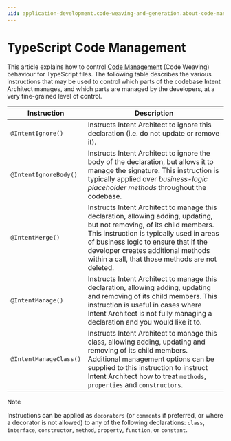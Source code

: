```yaml
---
uid: application-development.code-weaving-and-generation.about-code-management-typescript
---
```

# TypeScript Code Management

This article explains how to control [Code Management](xref:application-development.code-management.about-code-management) (Code Weaving) behaviour for TypeScript files. The following table describes the various instructions that may be used to control which parts of the codebase Intent Architect manages, and which parts are managed by the developers, at a very fine-grained level of control.

| Instruction            | Description                                                                                                                                                                                                                                                                                           |
|------------------------|-------------------------------------------------------------------------------------------------------------------------------------------------------------------------------------------------------------------------------------------------------------------------------------------------------|
| `@IntentIgnore()`      | Instructs Intent Architect to ignore this declaration (i.e. do not update or remove it).                                                                                                                                                                                                              |
| `@IntentIgnoreBody()`  | Instructs Intent Architect to ignore the body of the declaration, but allows it to manage the signature. This instruction is typically applied over _business-logic placeholder methods_ throughout the codebase.                                                                                     |
| `@IntentMerge()`       | Instructs Intent Architect to manage this declaration, allowing adding, updating, but not removing, of its child members. This instruction is typically used in areas of business logic to ensure that if the developer creates additional methods within a call, that those methods are not deleted. |
| `@IntentManage()`      | Instructs Intent Architect to manage this declaration, allowing adding, updating and removing of its child members. This instruction is useful in cases where Intent Architect is not fully managing a declaration and you would like it to.                                                          |
| `@IntentManageClass()` | Instructs Intent Architect to manage this class, allowing adding, updating and removing of its child members. Additional management options can be supplied to this instruction to instruct Intent Architect how to treat `methods`, `properties` and `constructors`.                                 |

> [!NOTE]
> Instructions can be applied as `decorators` (or `comments` if preferred, or where a decorator is not allowed) to any of the following declarations: `class`, `interface`, `constructor`, `method`, `property`, `function`, or `constant`.
